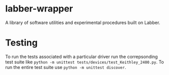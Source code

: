 # labber-wrapper
A library of software utilities and experimental procedures built on Labber.

# Testing

To run the tests associated with a particular driver run the correpsonding test suite like `python -m unittest tests/devices/test_Keithley_2400.py`. To run the entire test suite use `python -m unittest discover`.